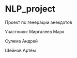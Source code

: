 # NLP_project

Проект по генерации анекдотов

Участники:
Миргалеев Марк

Сулема Андрей

Шейнов Артём
